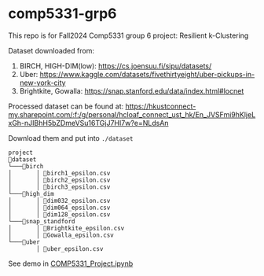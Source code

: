 # comp5331-grp6
This repo is for Fall2024 Comp5331 group 6 project: Resilient k-Clustering

Dataset downloaded from: 
1. BIRCH, HIGH-DIM(low): https://cs.joensuu.fi/sipu/datasets/
2. Uber: https://www.kaggle.com/datasets/fivethirtyeight/uber-pickups-in-new-york-city
3. Brightkite, Gowalla: https://snap.stanford.edu/data/index.html#locnet

Processed dataset can be found at: https://hkustconnect-my.sharepoint.com/:f:/g/personal/hcloaf_connect_ust_hk/En_JVSFmi9hKljeLxGh-nJIBhH5bZDmeVSu16TGjJ7HI7w?e=NLdsAn

Download them and put into `./dataset`
```
project
📂dataset
└───📂birch
│       │ 📜birch1_epsilon.csv
│       │ 📜birch2_epsilon.csv
│       │ 📜birch3_epsilon.csv
└───📂high_dim
│       │ 📜dim032_epsilon.csv
│       │ 📜dim064_epsilon.csv
│       │ 📜dim128_epsilon.csv
└───📂snap_standford
│       │ 📜Brightkite_epsilon.csv
│       │ 📜Gowalla_epsilon.csv
└───📂uber
        │ 📜uber_epsilon.csv
```

See demo in [COMP5331_Project.ipynb](COMP5331_Project_refactored.ipynb)
